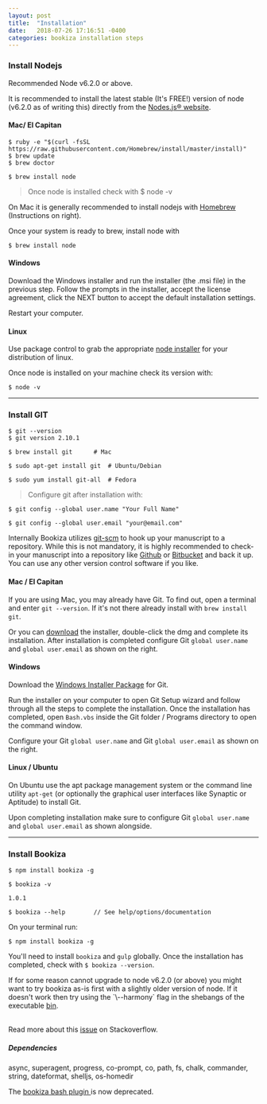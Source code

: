 ```yaml
---
layout: post
title:  "Installation"
date:   2018-07-26 17:16:51 -0400
categories: bookiza installation steps
---
```


### Install Nodejs

Recommended Node v6.2.0 or above. 

It is recommended to install the latest stable (It's FREE!) version of node (v6.2.0 as of writing this) directly from the [Nodes.js® website](https://nodejs.org/en/download/). 


#### Mac/ El Capitan

```
$ ruby -e "$(curl -fsSL https://raw.githubusercontent.com/Homebrew/install/master/install)"
$ brew update
$ brew doctor

$ brew install node 
```
> Once node is installed check with $ node -v

On Mac it is generally recommended to install nodejs with [Homebrew](http://brew.sh/) (Instructions on right). 

Once your system is ready to brew, install node with

`$ brew install node`


#### Windows
Download the Windows installer and run the installer (the .msi file) in the previous step. Follow the prompts in the installer, accept the license agreement, click the NEXT button to accept the default installation settings. 

Restart your computer.

#### Linux
Use package control to grab the appropriate [node installer](https://nodejs.org/en/download/package-manager/) for your distribution of linux.

Once node is installed on your machine check its version with:

`$ node -v`

---


### Install GIT

```
$ git --version
$ git version 2.10.1
```

```
$ brew install git      # Mac

$ sudo apt-get install git  # Ubuntu/Debian 

$ sudo yum install git-all  # Fedora

```

> Configure git after installation with:

```
$ git config --global user.name "Your Full Name"

$ git config --global user.email "your@email.com"

```



Internally Bookiza utilizes [git-scm](https://git-scm.com/book/en/v2/Getting-Started-Installing-Git) to hook up your manuscript to a repository. While this is not mandatory, it is highly recommended to check-in your manuscript into a repository like [Github](https://github.com) or [Bitbucket](https://bitbucket.org) and back it up. You can use any other version control software if you like. 

#### Mac / El Capitan

If you are using Mac, you may already have Git. To find out, open a terminal and enter `git --version`. If it's not there already install with `brew install git`.

Or you can [download](http://git-scm.com/downloads) the installer, double-click the dmg and complete its installation. After installation is completed configure Git `global user.name` and `global user.email` as shown on the right.


#### Windows

Download the [Windows Installer Package](http://git-scm.com/download/win) for Git.

Run the installer on your computer to open Git Setup wizard and follow through all the steps to complete the installation. Once the installation has completed, open `Bash.vbs` inside the Git folder / Programs directory to open the command window.

Configure your Git `global user.name` and Git `global user.email` as shown on the right.

#### Linux / Ubuntu

On Ubuntu use the apt package management system or the command line utility `apt-get` (or optionally the graphical user interfaces like Synaptic or Aptitude) to install Git. 

Upon completing installation make sure to configure Git `global user.name` and `global user.email` as shown alongside.

---


### Install Bookiza

```
$ npm install bookiza -g

$ bookiza -v

1.0.1

$ bookiza --help        // See help/options/documentation

```

On your terminal run:

`$ npm install bookiza -g`

You'll need to install `bookiza` and `gulp` globally. Once the installation has completed, check with `$ bookiza --version`.

<aside class="notice"> 
  <span>
    If for some reason cannot upgrade to node v6.2.0 (or above) you might want to try bookiza as-is first with a slightly older version of node. If it doesn't work then try using the `\--harmony` flag in the shebangs of the executable <a href="https://github.com/bookiza/bookiza/blob/master/bin/bin.js">bin</a>. 
  </span>

  <p> 
    <br/> Read more about this <a href="http://stackoverflow.com/questions/28756759/how-to-start-global-npm-module-with-harmony-flag"> issue</a> on Stackoverflow. </p>
</aside>

##### Dependencies
async, superagent, progress, co-prompt, co, path, fs, chalk, commander, string, dateformat, shelljs, os-homedir

<aside class="warning"> The <a href="https://github.com/bookiza/bookiza/blob/master/bash/.bookiza">bookiza bash plugin </a> is now deprecated. 
</aside>
